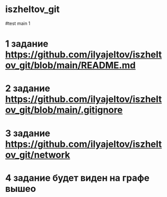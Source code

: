 # iszheltov_git
#test main 1
# 1 задание https://github.com/ilyajeltov/iszheltov_git/blob/main/README.md
# 2 задание https://github.com/ilyajeltov/iszheltov_git/blob/main/.gitignore
# 3 задание https://github.com/ilyajeltov/iszheltov_git/network
# 4 задание будет виден на графе вышеo

